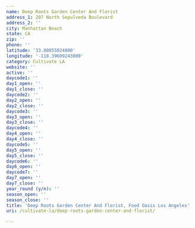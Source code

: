 ```yaml
---
name: Deep Roots Garden Center And Florist
address_1: 207 North Sepulveda Boulevard
address_2: ''
city: Manhattan Beach
state: CA
zip: ''
phone: ''
latitude: '33.88055024000'
longitude: '-118.39609243000'
category: Cultivate LA
website: ''
active: ''
daycode1: ''
day1_open: ''
day1_close: ''
daycode2: ''
day2_open: ''
day2_close: ''
daycode3: ''
day3_open: ''
day3_close: ''
daycode4: ''
day4_open: ''
day4_close: ''
daycode5: ''
day5_open: ''
day5_close: ''
daycode6: ''
day6_open: ''
daycode7: ''
day7_open: ''
day7_close: ''
year_round (y/n): ''
season_open: ''
season_close: ''
title: 'Deep Roots Garden Center And Florist, Food Oasis Los Angeles'
uri: /cultivate-la/deep-roots-garden-center-and-florist/

---
```

